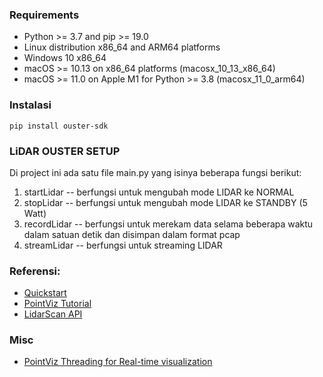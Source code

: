 ### Requirements
- Python >= 3.7 and pip >= 19.0
- Linux distribution x86_64 and ARM64 platforms
- Windows 10 x86_64 
- macOS >= 10.13 on x86_64 platforms (macosx_10_13_x86_64)
- macOS >= 11.0 on Apple M1 for Python >= 3.8 (macosx_11_0_arm64)
### Instalasi

```commandline
pip install ouster-sdk
```

### LiDAR OUSTER SETUP

Di project ini ada satu file main.py yang isinya beberapa fungsi berikut:
1. startLidar -- berfungsi untuk mengubah mode LIDAR ke NORMAL
2. stopLidar -- berfungsi untuk mengubah mode LIDAR ke STANDBY (5 Watt)
3. recordLidar -- berfungsi untuk merekam data selama beberapa waktu dalam satuan detik dan disimpan dalam format pcap
4. streamLidar -- berfungsi untuk streaming LIDAR

### Referensi:
- [Quickstart](https://static.ouster.dev/sdk-docs/python/quickstart.html)
- [PointViz Tutorial](https://static.ouster.dev/sdk-docs/python/viz/viz-api-tutorial.html#structured-point-cloud)
- [LidarScan API](https://static.ouster.dev/sdk-docs/reference/lidar-scan.html)

### Misc
- [PointViz Threading for Real-time visualization](https://github.com/ouster-lidar/ouster_example/blob/master/python/src/ouster/sdk/viz.py)